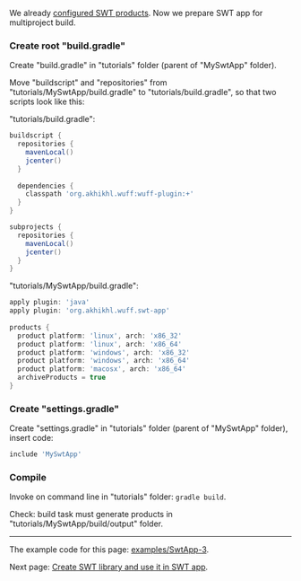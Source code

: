 We already [configured SWT products](Configure-SWT-products). Now we prepare SWT app for multiproject build.

### Create root "build.gradle"

Create "build.gradle" in "tutorials" folder (parent of "MySwtApp" folder).

Move "buildscript" and "repositories" from "tutorials/MySwtApp/build.gradle" to "tutorials/build.gradle", so that two scripts look like this:

"tutorials/build.gradle":
```groovy
buildscript {
  repositories {
    mavenLocal()
    jcenter()
  }
  
  dependencies {
    classpath 'org.akhikhl.wuff:wuff-plugin:+'
  }
}

subprojects {
  repositories {
    mavenLocal()
    jcenter()
  }
}
```

"tutorials/MySwtApp/build.gradle":
```groovy
apply plugin: 'java'
apply plugin: 'org.akhikhl.wuff.swt-app'
  
products {
  product platform: 'linux', arch: 'x86_32'
  product platform: 'linux', arch: 'x86_64'
  product platform: 'windows', arch: 'x86_32'
  product platform: 'windows', arch: 'x86_64'
  product platform: 'macosx', arch: 'x86_64'
  archiveProducts = true
}
```

### Create "settings.gradle"

Create "settings.gradle" in "tutorials" folder (parent of "MySwtApp" folder), insert code:

```groovy
include 'MySwtApp'
```

### Compile

Invoke on command line in "tutorials" folder: `gradle build`.

Check: build task must generate products in "tutorials/MySwtApp/build/output" folder.

---

The example code for this page: [examples/SwtApp-3](../tree/master/examples/SwtApp-3).

Next page: [Create SWT library and use it in SWT app](Create-SWT-library-and-use-it-in-SWT-app).

